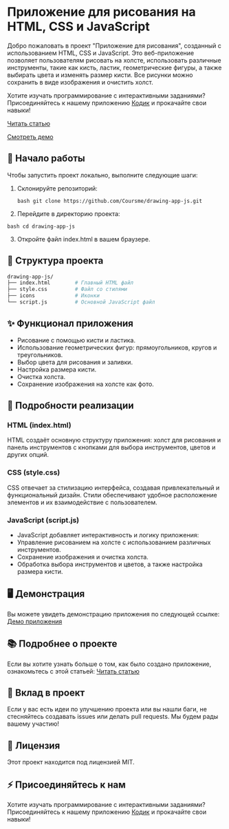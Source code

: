 # Приложение для рисования на HTML, CSS и JavaScript

Добро пожаловать в проект "Приложение для рисования", созданный с использованием HTML, CSS и JavaScript. Это веб-приложение позволяет пользователям рисовать на холсте, использовать различные инструменты, такие как кисть, ластик, геометрические фигуры, а также выбирать цвета и изменять размер кисти. Все рисунки можно сохранить в виде изображения и очистить холст.

Хотите изучать программирование с интерактивными заданиями? Присоединяйтесь к нашему приложению [Кодик](https://t.me/coursme) и прокачайте свои навыки!

[Читать статью](https://coursme.com/article/sozdaem-prilozhenie-dlya-risovaniya-na-html-css-i-javascript)

[Смотреть демо](https://coursme.github.io/drawing-app-js/)

## 🚀 Начало работы

Чтобы запустить проект локально, выполните следующие шаги:

1. Склонируйте репозиторий:

   ```bash git clone https://github.com/Coursme/drawing-app-js.git```

2. Перейдите в директорию проекта:

  ```bash cd drawing-app-js```

3. Откройте файл index.html в вашем браузере.

## 📂 Структура проекта

```bash
drawing-app-js/
├── index.html        # Главный HTML файл
├── style.css         # Файл со стилями
├── icons             # Иконки
└── script.js         # Основной JavaScript файл
```

## ✨ Функционал приложения

- Рисование с помощью кисти и ластика.
- Использование геометрических фигур: прямоугольников, кругов и треугольников.
- Выбор цвета для рисования и заливки.
- Настройка размера кисти.
- Очистка холста.
- Сохранение изображения на холсте как фото.

  
## 🔧 Подробности реализации

### HTML (index.html)

  HTML создаёт основную структуру приложения: холст для рисования и панель инструментов с кнопками для выбора инструментов, цветов и других опций.
  
### CSS (style.css)

  CSS отвечает за стилизацию интерфейса, создавая привлекательный и функциональный дизайн. Стили обеспечивают удобное расположение элементов и их взаимодействие с пользователем.
  
### JavaScript (script.js)

- JavaScript добавляет интерактивность и логику приложения:
- Управление рисованием на холсте с использованием различных инструментов.
- Сохранение изображения и очистка холста.
- Обработка выбора инструментов и цветов, а также настройка размера кисти.

## 🖥️ Демонстрация

Вы можете увидеть демонстрацию приложения по следующей ссылке: [Демо приложения]([https://t.me/coursme](https://coursme.github.io/drawing-app-js/))

## 📚 Подробнее о проекте

Если вы хотите узнать больше о том, как было создано приложение, ознакомьтесь с этой статьей: [Читать статью](https://coursme.com/article/sozdaem-prilozhenie-dlya-risovaniya-na-html-css-i-javascript)

## 🤝 Вклад в проект

Если у вас есть идеи по улучшению проекта или вы нашли баги, не стесняйтесь создавать issues или делать pull requests. Мы будем рады вашему участию!

## 📄 Лицензия

Этот проект находится под лицензией MIT.

## ⚡️ Присоединяйтесь к нам

Хотите изучать программирование с интерактивными заданиями? Присоединяйтесь к нашему приложению [Кодик](https://t.me/coursme) и прокачайте свои навыки!
